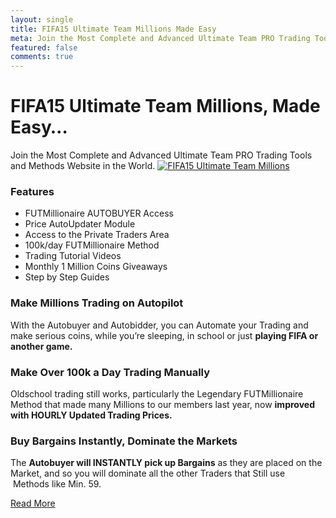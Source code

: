 ```yaml
---
layout: single
title: FIFA15 Ultimate Team Millions Made Easy
meta: Join the Most Complete and Advanced Ultimate Team PRO Trading Tools and Methods Website in the World.
featured: false
comments: true
---
```


# FIFA15 Ultimate Team Millions, Made Easy…

Join the Most Complete and Advanced Ultimate Team PRO Trading Tools and Methods Website in the World.
[![FIFA15 Ultimate Team Millions](http://futmillionaire.com/wp-content/uploads/2014/10/111.png "FIFA15 Ultimate Team Millionaire - Autobuyer & Autobidder")](http://78e2fg2af8qh6u263elq6jbl55.hop.clickbank.net)

### Features

- FUTMillionaire AUTOBUYER Access
- Price AutoUpdater Module
- Access to the Private Traders Area
- 100k/day FUTMillionaire Method
- Trading Tutorial Videos
- Monthly 1 Million Coins Giveaways
- Step by Step Guides


### Make Millions Trading on Autopilot
With the Autobuyer and Autobidder, you can Automate your Trading and make serious coins, while you’re sleeping, in school or just <strong>playing FIFA or another game.</strong>


### Make Over 100k a Day Trading Manually
Oldschool trading still works, particularly the Legendary FUTMillionaire Method that made many Millions to our members last year, now <strong>improved with HOURLY Updated Trading Prices.</strong>


### Buy Bargains Instantly, Dominate the Markets
The <strong>Autobuyer&nbsp;will INSTANTLY pick up Bargains</strong> as they are placed on the Market, and so you will dominate all the other Traders that Still use &nbsp;Methods like Min. 59.

<a href="http://78e2fg2af8qh6u263elq6jbl55.hop.clickbank.net" class="button special small" target="_blank">Read More</a>

